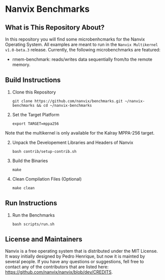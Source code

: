 Nanvix Benchmarks
=================

What is This Repository About?
-------------------------------

In this repository you will find some microbenhcmarks 
for the Nanvix Operating System. All examples are meant to run in the
`Nanvix Multikernel v1.0-beta.3` release. Currently, the following
microbenchmarks are featured:

* rmem-benchmark: reads/writes data sequentially from/to the remote memory.

Build Instructions
----------------------

1. Clone this Repository

	`git clone https://github.com/nanvix/benchmarks.git ~/nanvix-benchmarks && cd ~/nanvix-benchmarks`
	
3. Set the Target Platform

	`export TARGET=mppa256`

Note that the multikernel is only available for the Kalray MPPA-256 target.

2. Unpack the Developement Libraries and Headers of Nanvix

	`bash contrib/setup-contrib.sh`

3. Build the Binaries

	`make`

4. Clean Compilation Files (Optional)

	`make clean`

Run Instructions
----------------------

1. Run the Benchmarks

	`bash scripts/run.sh`

License and Maintainers
------------------------

Nanvix is a free operating system that is distributed under the MIT
License. It wasy initially designed by Pedro Henrique, but now it is
mainted by several people. If you have any questions or suggestions,
fell free to contact any of the contributors that are listed
here: https://github.com/nanvix/nanvix/blob/dev/CREDITS.
